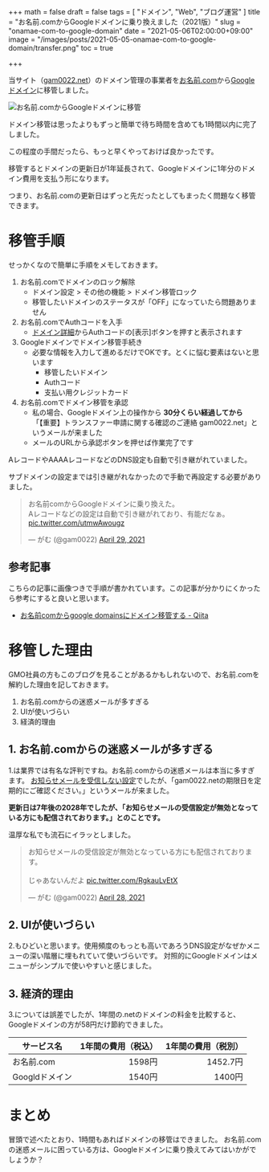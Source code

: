 +++
math = false
draft = false
tags = [
    "ドメイン", "Web", "ブログ運営"
]
title = "お名前.comからGoogleドメインに乗り換えました（2021版）"
slug = "onamae-com-to-google-domain"
date = "2021-05-06T02:00:00+09:00"
image = "/images/posts/2021-05-05-onamae-com-to-google-domain/transfer.png"
toc = true

+++

当サイト（[gam0022.net](http://gam0022.net/)）のドメイン管理の事業者を[お名前.com](https://www.onamae.com/)から[Googleドメイン](https://domains.google/intl/ja_jp/)に移管しました。

![お名前.comからGoogleドメインに移管](/images/posts/2021-05-05-onamae-com-to-google-domain/transfer.png)

ドメイン移管は思ったよりもずっと簡単で待ち時間を含めても1時間以内に完了しました。

この程度の手間だったら、もっと早くやっておけば良かったです。

移管するとドメインの更新日が1年延長されて、Googleドメインに1年分のドメイン費用を支払う形になります。

つまり、お名前.comの更新日はずっと先だったとしてもまったく問題なく移管できます。

# 移管手順

せっかくなので簡単に手順をメモしておきます。

1. お名前.comでドメインのロック解除
    - ドメイン設定 > その他の機能 > ドメイン移管ロック
    - 移管したいドメインのステータスが「OFF」になっていたら問題ありません
2. お名前.comでAuthコードを入手
    - [ドメイン詳細](https://www.onamae.com/guide/p/80)からAuthコードの[表示]ボタンを押すと表示されます
3. Googleドメインでドメイン移管手続き
    - 必要な情報を入力して進めるだけでOKです。とくに悩む要素はないと思います
        - 移管したいドメイン
        - Authコード
        - 支払い用クレジットカード
4. お名前.comでドメイン移管を承認
    - 私の場合、Googleドメイン上の操作から **30分くらい経過してから** 「【重要】トランスファー申請に関する確認のご連絡 gam0022.net」というメールが来ました
    - メールのURLから承認ボタンを押せば作業完了です

<!--more-->

AレコードやAAAAレコードなどのDNS設定も自動で引き継がれていました。

サブドメインの設定までは引き継がれなかったので手動で再設定する必要がありました。

<blockquote class="twitter-tweet" data-conversation="none"><p lang="ja" dir="ltr">お名前comからGoogleドメインに乗り換えた。<br>Aレコードなどの設定は自動で引き継がれており、有能だなぁ。 <a href="https://t.co/utmwAwougz">pic.twitter.com/utmwAwougz</a></p>&mdash; がむ (@gam0022) <a href="https://twitter.com/gam0022/status/1387671139170754563?ref_src=twsrc%5Etfw">April 29, 2021</a></blockquote> <script async src="https://platform.twitter.com/widgets.js" charset="utf-8"></script>

## 参考記事

こちらの記事に画像つきで手順が書かれています。この記事が分かりにくかったら参考にすると良いと思います。

- [お名前comからgoogle domainsにドメイン移管する - Qiita](https://qiita.com/fnifni/items/0daca17e0750659f2866)

# 移管した理由

GMO社員の方もこのブログを見ることがあるかもしれないので、お名前.comを解約した理由を記しておきます。

1. お名前.comからの迷惑メールが多すぎる
2. UIが使いづらい
3. 経済的理由

## 1. お名前.comからの迷惑メールが多すぎる

1.は業界では有名な評判ですね。お名前.comからの迷惑メールは本当に多すぎます。
[お知らせメールを受信しない設定](https://tk-create.com/domain/onamae-com-mail-stop/)でしたが、「gam0022.netの期限日を定期的にご確認ください。」というメールが来ました。

**更新日は7年後の2028年でしたが、「お知らせメールの受信設定が無効となっている方にも配信されております。」とのことです。**

温厚な私でも流石にイラッとしました。

<blockquote class="twitter-tweet"><p lang="ja" dir="ltr">お知らせメールの受信設定が無効となっている方にも配信されております。<br><br>じゃあないんだよ <a href="https://t.co/RgkauLvEtX">pic.twitter.com/RgkauLvEtX</a></p>&mdash; がむ (@gam0022) <a href="https://twitter.com/gam0022/status/1387313503879368705?ref_src=twsrc%5Etfw">April 28, 2021</a></blockquote> <script async src="https://platform.twitter.com/widgets.js" charset="utf-8"></script>

## 2. UIが使いづらい

2.もひどいと思います。使用頻度のもっとも高いであろうDNS設定がなぜかメニューの深い階層に埋もれていて使いづらいです。
対照的にGoogleドメインはメニューがシンプルで使いやすいと感じました。

## 3. 経済的理由

3.については誤差でしたが、1年間の.netのドメインの料金を比較すると、Googleドメインの方が58円だけ節約できました。

| サービス名 | 1年間の費用（税込） | 1年間の費用（税別） |
|---|---:|---:|
| お名前.com | 1598円 | 1452.7円 |
| Googldドメイン | 1540円 | 1400円 |

# まとめ

冒頭で述べたとおり、1時間もあればドメインの移管はできました。
お名前.comの迷惑メールに困っている方は、Googleドメインに乗り換えてみてはいかがでしょうか？